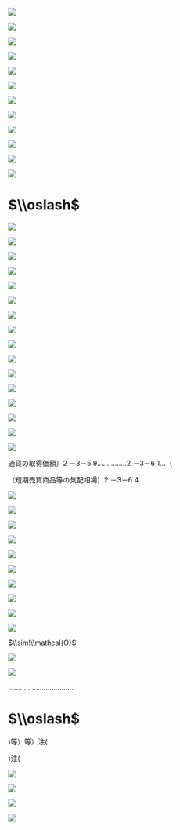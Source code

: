 ![](https://www.nta.go.jp/tmp/f69b4f93-edef-47da-845c-cb0894b86019/images/2aa198efe0f977b10022d6323a488d32cc94e52ec1a1caa34801492c552a1070.jpg)

![](https://www.nta.go.jp/tmp/f69b4f93-edef-47da-845c-cb0894b86019/images/0a18de39ff7cb81ec0796d4610a2e2ff916b7f2039a6574ff00f05bfbc072a88.jpg)

![](https://www.nta.go.jp/tmp/f69b4f93-edef-47da-845c-cb0894b86019/images/8e5985e752209110a746a06b996df648e9461439e6eaa1280663d821b5c358e3.jpg)

![](https://www.nta.go.jp/tmp/f69b4f93-edef-47da-845c-cb0894b86019/images/a46e1d483fc6c0841f56117f00717669aef3b352e9fe6b78649b874cb0480437.jpg)

![](https://www.nta.go.jp/tmp/f69b4f93-edef-47da-845c-cb0894b86019/images/51da0e66a0e46477354310f32c0db47a6f3282fe267b68a93daa5b4de35f1b16.jpg)

![](https://www.nta.go.jp/tmp/f69b4f93-edef-47da-845c-cb0894b86019/images/e553e20dc6e961798b4e02a39d34b133bf8b8051cde65ea92ca808ab0b61397e.jpg)

![](https://www.nta.go.jp/tmp/f69b4f93-edef-47da-845c-cb0894b86019/images/a196caa515ed0227775bf7ffe7631ca129afc842d07149afe7f21cbcb8ac3979.jpg)

![](https://www.nta.go.jp/tmp/f69b4f93-edef-47da-845c-cb0894b86019/images/dd7c6172dcb9d7f4f54fd3f80cccec3894e215a87125ac4fa362105b68810732.jpg)

![](https://www.nta.go.jp/tmp/f69b4f93-edef-47da-845c-cb0894b86019/images/ae1b026723c1f68dbca3a33fa16be111c38ca59e0422dc972c12f9c1ac6a11fb.jpg)

![](https://www.nta.go.jp/tmp/f69b4f93-edef-47da-845c-cb0894b86019/images/af0461d376b070c8a470a0d15f18f9d207b3069db10cae864f59dab2417d9a6f.jpg)

![](https://www.nta.go.jp/tmp/f69b4f93-edef-47da-845c-cb0894b86019/images/536c0db74d7a7b0c3fedf91b8dbf698888f948cb2bed188bece9f77dcd02b81b.jpg)

![](https://www.nta.go.jp/tmp/f69b4f93-edef-47da-845c-cb0894b86019/images/2361c7cdf4610807dbf8900b62ba271728419be7cffa521d1aad10fdceffdb5a.jpg)

# $\\oslash$

![](https://www.nta.go.jp/tmp/f69b4f93-edef-47da-845c-cb0894b86019/images/8f27248d882f29f03aa9cbaf789eb68b7aa54561054af4f2d96d826c31f9af11.jpg)

![](https://www.nta.go.jp/tmp/f69b4f93-edef-47da-845c-cb0894b86019/images/f3ea59af376a66489ba0f646184950081abd2984ccd404ff809f57b5367c7039.jpg)

![](https://www.nta.go.jp/tmp/f69b4f93-edef-47da-845c-cb0894b86019/images/5452db72f27eae727b406857bf0274b27aab320330408a975a6e07efe8bb829a.jpg)

![](https://www.nta.go.jp/tmp/f69b4f93-edef-47da-845c-cb0894b86019/images/4263bf06bb4fdad85f87f6b10cfd3a48e008e0862c2c4b0d20e8c98d741a8f49.jpg)

![](https://www.nta.go.jp/tmp/f69b4f93-edef-47da-845c-cb0894b86019/images/a537eb59f04bbd9d04a88ba5cdb1460050ca111604ef0a73323b8cbc0d283947.jpg)

![](https://www.nta.go.jp/tmp/f69b4f93-edef-47da-845c-cb0894b86019/images/3b623895abdd43be2ae4ecfc1dc59b745121b377309585baa72ec9ce947a3517.jpg)

![](https://www.nta.go.jp/tmp/f69b4f93-edef-47da-845c-cb0894b86019/images/5e6212753a7e2582d530ea5f1fc17cd223be81d650c01e0c66784c5bc136324d.jpg)

![](https://www.nta.go.jp/tmp/f69b4f93-edef-47da-845c-cb0894b86019/images/def392d6d0d00ff697453660ce2aa408126afd7138b869adae98d70ada150ef3.jpg)

![](https://www.nta.go.jp/tmp/f69b4f93-edef-47da-845c-cb0894b86019/images/1c02c8a0f1ff48ba8362a8d722b67efb422aac69d9391d26e1b80ff1a6dcc96a.jpg)

![](https://www.nta.go.jp/tmp/f69b4f93-edef-47da-845c-cb0894b86019/images/4768e4158901db5954d504ba69730e2a3a76414a7d20da5d6f696b8835068a17.jpg)

![](https://www.nta.go.jp/tmp/f69b4f93-edef-47da-845c-cb0894b86019/images/f5f457fcbaa31cdb2c1d520fa2745651831f451def2f91075ed8c7a390082d98.jpg)

![](https://www.nta.go.jp/tmp/f69b4f93-edef-47da-845c-cb0894b86019/images/14fa38718dfeb9401b66f7f092592c774cbeed7a2bbc4d99fc921fd38a0bf939.jpg)

![](https://www.nta.go.jp/tmp/f69b4f93-edef-47da-845c-cb0894b86019/images/9617e4d13d0b1afb43e1bbb6694ca911fd79bb7be81ff8f705d9812b7539652a.jpg)

![](https://www.nta.go.jp/tmp/f69b4f93-edef-47da-845c-cb0894b86019/images/9ff24669ec55acd5502c5b6b5cca28f2edc820d2257aaa2e5c443a8f278ca28d.jpg)

![](https://www.nta.go.jp/tmp/f69b4f93-edef-47da-845c-cb0894b86019/images/e4849de43344b27bb103b977137c9d3f0ad5c6e1d082356a81137571cf781600.jpg)

![](https://www.nta.go.jp/tmp/f69b4f93-edef-47da-845c-cb0894b86019/images/51b92c798f352bea740f0c6bedb8d1eb16e04d2e42f395d40f45223c49f62b80.jpg)

通貨の取得価額）2 －3－5 9……………2 －3－6 1…（

（短期売買商品等の気配相場）2 －3－6 4

![](https://www.nta.go.jp/tmp/f69b4f93-edef-47da-845c-cb0894b86019/images/0b9942678b40c177d7bc8ab0e336854f575436269fd70fd428ac7e2e3d623324.jpg)

![](https://www.nta.go.jp/tmp/f69b4f93-edef-47da-845c-cb0894b86019/images/c931f52f5fdd81585bf90f9fbbbe826638fdbeaca4c2d468f80ba8366792e77b.jpg)

![](https://www.nta.go.jp/tmp/f69b4f93-edef-47da-845c-cb0894b86019/images/fb23eec96a7ddf5b8a7279d4dcc4175b0cfc9be8d98c199202e4c1c192c3039b.jpg)

![](https://www.nta.go.jp/tmp/f69b4f93-edef-47da-845c-cb0894b86019/images/7d98f544c948040581a304b4b5ccfa64b4c1ade86bca0b44faefac62b433730d.jpg)

![](https://www.nta.go.jp/tmp/f69b4f93-edef-47da-845c-cb0894b86019/images/a7bc3d7e6b846a9821d9c78cbbb0203bade545b01e9a5093186e21c217d0602c.jpg)

![](https://www.nta.go.jp/tmp/f69b4f93-edef-47da-845c-cb0894b86019/images/808a4f75647ba541b81193a3347128bf28b30b319685de37db718c4422ae0023.jpg)

![](https://www.nta.go.jp/tmp/f69b4f93-edef-47da-845c-cb0894b86019/images/98cdfeb59f59063d54d829871ff3753736f52a53a1f48cf3f98a40a0c34206d5.jpg)

![](https://www.nta.go.jp/tmp/f69b4f93-edef-47da-845c-cb0894b86019/images/58f2944d6ebaf12a512a24cf96e1aa41f1c267c5b272e2c6f74176ac29ef9e35.jpg)

![](https://www.nta.go.jp/tmp/f69b4f93-edef-47da-845c-cb0894b86019/images/5d19fd9d8fb9ca76bd13c6451d6c392233ce0beb1d9902fc07e391137b6c7836.jpg)

![](https://www.nta.go.jp/tmp/f69b4f93-edef-47da-845c-cb0894b86019/images/8f03a1cb6e7620f63ef09ef91406022aba80b399298dcbc8518b44c5b91be58d.jpg)

$\\sim!\\mathcal{O}$

![](https://www.nta.go.jp/tmp/f69b4f93-edef-47da-845c-cb0894b86019/images/218e443a9da55be094ad37caba3174705226c9d5902b87f49ba8d759b4036887.jpg)

![](https://www.nta.go.jp/tmp/f69b4f93-edef-47da-845c-cb0894b86019/images/df027bb75d40021d78ba2917e204b2b97313462aa1e4b8c2dfa65681a24f11f2.jpg)

……………………………

# $\\oslash$

)等）等）注(

)注(

![](https://www.nta.go.jp/tmp/f69b4f93-edef-47da-845c-cb0894b86019/images/9f6b3ea7409330483c6e0788fadfe2c1ebdfae581fd7115caa9b3a3452079283.jpg)

![](https://www.nta.go.jp/tmp/f69b4f93-edef-47da-845c-cb0894b86019/images/267238e303bee55dfb1595e0d76a728f04e261e04478b75573282170d5369a1d.jpg)

![](https://www.nta.go.jp/tmp/f69b4f93-edef-47da-845c-cb0894b86019/images/fdc933ceed6762ca2eed3d796327e932343fd89d415c07b40d1cfaefe6d7f919.jpg)

![](https://www.nta.go.jp/tmp/f69b4f93-edef-47da-845c-cb0894b86019/images/89b497ce05ee01a8acf91a5696647a08d311f3e983f769c08603af2a3c089da2.jpg)